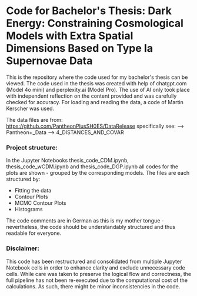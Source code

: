 # Code for Bachelor's Thesis: Dark Energy: Constraining Cosmological Models with Extra Spatial Dimensions Based on Type Ia Supernovae Data
This is the repository where the code used for my bachelor's thesis can be viewed. 
The code used in the thesis was created with help of chatgpt.com (Model 4o mini) and perplexity.ai (Model Pro). The use of AI only took place with independent reflection on the content provided and was carefully checked for accuracy. For loading and reading the data, a code of Martin Kerscher was used.

The data files are from: https://github.com/PantheonPlusSH0ES/DataRelease
specifically see:
--> Pantheon+_Data --> 4_DISTANCES_AND_COVAR

### Project structure:
In the Jupyter Notebooks thesis_code_CDM.ipynb, thesis_code_wCDM.ipynb and thesis_code_DGP.ipynb all codes for the plots are shown - grouped by the corresponding models.
The files are each structured by:
- Fitting the data
- Contour Plots
- MCMC Contour Plots
- Histograms

The code comments are in German as this is my mother tongue - nevertheless, the code should be understandably structured and thus readable for everyone.

### Disclaimer:
This code has been restructured and consolidated from multiple Jupyter Notebook cells in order to enhance clarity and exclude unnecessary code cells.
While care was taken to preserve the logical flow and correctness, the full pipeline has not been re-executed due to the computational cost of the calculations. 
As such, there might be minor inconsistencies in the code.
